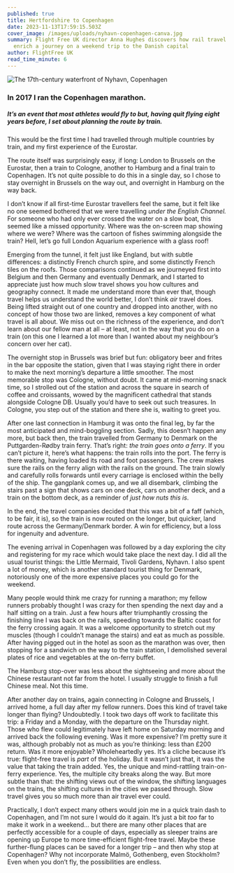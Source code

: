 ```yaml
---
published: true
title: Hertfordshire to Copenhagen
date: 2023-11-13T17:59:15.503Z
cover_image: /images/uploads/nyhavn-copenhagen-canva.jpg
summary: Flight Free UK director Anna Hughes discovers how rail travel can
  enrich a journey on a weekend trip to the Danish capital
author: FlightFree UK
read_time_minute: 6
---
```

![](/images/uploads/nyhavn-copenhagn-lg-canva.jpg "The 17th-century waterfront of Nyhavn, Copenhagen")

### In 2017 I ran the Copenhagen marathon.

##### It’s an event that most athletes would fly to but, having quit flying eight years before, I set about planning the route by train.

This would be the first time I had travelled through multiple countries by train, and my first experience of the Eurostar.

The route itself was surprisingly easy, if long: London to Brussels on the Eurostar, then a train to Cologne, another to Hamburg and a final train to Copenhagen. It’s not quite possible to do this in a single day, so I chose to stay overnight in Brussels on the way out, and overnight in Hamburg on the way back. 

I don’t know if all first-time Eurostar travellers feel the same, but it felt like no one seemed bothered that we were travelling *under the English Channel.* For someone who had only ever crossed the water on a slow boat, this seemed like a missed opportunity. Where was the on-screen map showing where we were? Where was the cartoon of fishes swimming alongside the train? Hell, let’s go full London Aquarium experience with a glass roof!

Emerging from the tunnel, it felt just like England, but with subtle differences: a distinctly French church spire, and some distinctly French tiles on the roofs. Those comparisons continued as we journeyed first into Belgium and then Germany and eventually Denmark, and I started to appreciate just how much slow travel shows you how cultures and geography connect. It made me understand more than ever that, though travel helps us understand the world better, I don’t think *air* travel does. Being lifted straight out of one country and dropped into another, with no concept of how those two are linked, removes a key component of what travel is all about. We miss out on the richness of the experience, and don’t learn about our fellow man at all – at least, not in the way that you do on a train (on this one I learned a lot more than I wanted about my neighbour’s concern over her cat).

The overnight stop in Brussels was brief but fun: obligatory beer and frites in the bar opposite the station, given that I was staying right there in order to make the next morning’s departure a little smoother. The most memorable stop was Cologne, without doubt. It came at mid-morning snack time, so I strolled out of the station and across the square in search of coffee and croissants, wowed by the magnificent cathedral that stands alongside Cologne DB. Usually you’d have to seek out such treasures. In Cologne, you step out of the station and there she is, waiting to greet you.

After one last connection in Hamburg it was onto the final leg, by far the most anticipated and mind-boggling section. Sadly, this doesn’t happen any more, but back then, the train travelled from Germany to Denmark on the Puttgarden-Rødby train ferry. That’s right: *the train goes onto a ferry*. If you can’t picture it, here’s what happens: the train rolls into the port. The ferry is there waiting, having loaded its road and foot passengers. The crew makes sure the rails on the ferry align with the rails on the ground. The train slowly and carefully rolls forwards until every carriage is enclosed within the belly of the ship. The gangplank comes up, and we all disembark, climbing the stairs past a sign that shows cars on one deck, cars on another deck, and a train on the bottom deck, as a reminder of *just how nuts this is*. 

In the end, the travel companies decided that this was a bit of a faff (which, to be fair, it is), so the train is now routed on the longer, but quicker, land route across the Germany/Denmark border. A win for efficiency, but a loss for ingenuity and adventure.

The evening arrival in Copenhagen was followed by a day exploring the city and registering for my race which would take place the next day. I did all the usual tourist things: the Little Mermaid, Tivoli Gardens, Nyhavn. I also spent a lot of money, which is another standard tourist thing for Denmark, notoriously one of the more expensive places you could go for the weekend. 

Many people would think me crazy for running a marathon; my fellow runners probably thought I was crazy for then spending the next day and a half sitting on a train. Just a few hours after triumphantly crossing the finishing line I was back on the rails, speeding towards the Baltic coast for the ferry crossing again. It was a welcome opportunity to stretch out my muscles (though I couldn’t manage the stairs) and eat as much as possible. After having pigged out in the hotel as soon as the marathon was over, then stopping for a sandwich on the way to the train station, I demolished several plates of rice and vegetables at the on-ferry buffet. 

The Hamburg stop-over was less about the sightseeing and more about the Chinese restaurant not far from the hotel. I usually struggle to finish a full Chinese meal. Not this time.

After another day on trains, again connecting in Cologne and Brussels, I arrived home, a full day after my fellow runners. Does this kind of travel take longer than flying? Undoubtedly. I took two days off work to facilitate this trip: a Friday and a Monday, with the departure on the Thursday night. Those who flew could legitimately have left home on Saturday morning and arrived back the following evening. Was it more expensive? I’m pretty sure it was, although probably not as much as you’re thinking: less than £200 return. Was it more enjoyable? Wholeheartedly yes. It’s a cliche because it’s true: flight-free travel is *part* of the holiday. But it wasn’t just that, it was the value that taking the train added. Yes, the unique and mind-rattling train-on-ferry experience. Yes, the multiple city breaks along the way. But more subtle than that: the shifting views out of the window, the shifting languages on the trains, the shifting cultures in the cities we passed through. Slow travel gives you so much more than air travel ever could.

Practically, I don’t expect many others would join me in a quick train dash to Copenhagen, and I’m not sure I would do it again. It’s just a bit *too* far to make it work in a weekend… but there are many other places that are perfectly accessible for a couple of days, especially as sleeper trains are opening up Europe to more time-efficient flight-free travel. Maybe these further-flung places can be saved for a longer trip – and then why stop at Copenhagen? Why not incorporate Malmö, Gothenberg, even Stockholm? Even when you don’t fly, the possibilities are endless.